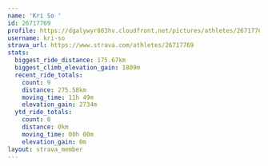 ```yaml
---
name: 'Kri So '
id: 26717769
profile: https://dgalywyr863hv.cloudfront.net/pictures/athletes/26717769/7761026/14/large.jpg
username: kri-so
strava_url: https://www.strava.com/athletes/26717769
stats:
  biggest_ride_distance: 175.67km
  biggest_climb_elevation_gain: 1809m
  recent_ride_totals:
    count: 9
    distance: 275.58km
    moving_time: 11h 49m
    elevation_gain: 2734m
  ytd_ride_totals:
    count: 0
    distance: 0km
    moving_time: 00h 00m
    elevation_gain: 0m
layout: strava_member
--- 
```

